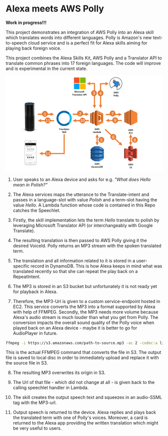 # Alexa meets AWS Polly
__Work in progress!!!__

This project demonstrates an integration of AWS Polly into an Alexa skill which translates words into different languages.
Polly is Amazon's new text-to-speech cloud service and is a perfect fit for Alexa skills aiming for playing back foreign voice.

This project combines the Alexa Skills Kit, AWS Polly and a Translator API to translate common phrases into
17 foreign languages. The code will improve and is experimental in the current state.

![](docs/solution-architecture.png)

1. User speaks to an Alexa device and asks for e.g. _"What does Hello mean in Polish?"_

2. The Alexa services maps the utterance to the Translate-intent and passes in a language-slot with
value _Polish_ and a term-slot having the value _Hello_. A Lambda function whose code is contained in this
Repo catches the Speechlet.

3. Firstly, the skill implementation lets the term _Hello_ translate to polish by leveraging
Microsoft Translator API (or interchangeably with Google Translate).

4. The resulting translation is then passed to AWS Polly giving it the desired VoiceId. Polly returns
an MP3 stream with the spoken translated term.

5. The translation and all information related to it is stored in a user-specific record in DynamoDB. This is how
Alexa keeps in mind what was translated recently so that she can repeat the play back on a RepeatIntent.

6. The MP3 is stored in an S3 bucket but unfortunately it is not ready yet for playback in Alexa.

7. Therefore, the MP3-Url is given to a custom service-endpoint hosted in EC2. This service
converts the MP3 into a format supported by Alexa with help of FFMPEG. Secondly, the MP3 needs more volume because
Alexa's audio stream is much louder than what you get from Polly. The conversion impacts the overall sound quality
 of the Polly voice when played back on an Alexa device - maybe it is better to go for AudioPlayer in future.

 ```bash
ffmpeg -i https://s3.amazonaws.com/path-to-source.mp3 -ac 2 -codec:a libmp3lame -b:a 48k -ar 16000 -af volume=15dB output.mp3
 ```

 This is the actual FFMPEG command that converts the file in S3. The output file is saved to local disc in order to
 immediately upload and replace it with the source file in S3.

8. The resulting MP3 overwrites its origin in S3.

9. The Url of that file - which did not change at all - is given back to the calling speechlet handler in Lambda.

10. The skill creates the output speech text and squeezes in an audio-SSML tag with the MP3-url.

11. Output speech is returned to the device. Alexa replies and plays back the translated term with one of
Polly's voices. Moreover, a card is returned to the Alexa app providing the written translation which might be very
useful to users.

